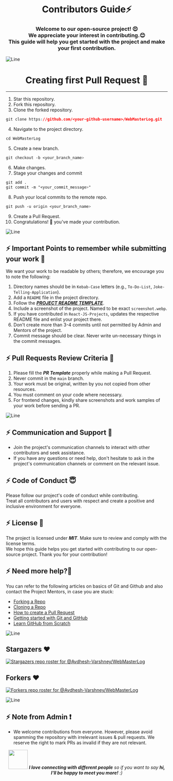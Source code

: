 <h1 align="center">Contributors Guide⚡ </h1>
<h3 align="center">Welcome to our open-source project! 😍<br> We appreciate your interest in contributing.😊 <br>This guide will help you get started with the project and make your first contribution.</h3>

![Line](https://github.com/Avdhesh-Varshney/WebMasterLog/assets/114330097/4b78510f-a941-45f8-a9d5-80ed0705e847)

<h1 align="center">Creating first Pull Request 🌟</h1>

---
1. Star this repository.
2. Fork this repository.
3. Clone the forked repository.
```css
git clone https://github.com/<your-github-username>/WebMasterLog.git
```
  
4. Navigate to the project directory.
```py
cd WebMasterLog
```
5. Create a new branch.
```css
git checkout -b <your_branch_name>
```
6. Make changes.
7. Stage your changes and commit
```css
git add .
git commit -m "<your_commit_message>"
```
8. Push your local commits to the remote repo.
```css
git push -u origin <your_branch_name>
```
9. Create a Pull Request.
10. Congratulations! 🎉 you've made your contribution.


![Line](https://github.com/Avdhesh-Varshney/WebMasterLog/assets/114330097/4b78510f-a941-45f8-a9d5-80ed0705e847)


## :zap: Important Points to remember while submitting your work 📍 

We want your work to be readable by others; therefore, we encourage you to note the following:

1. Directory names should be in `Kebab-Case` letters (e.g., `To-Do-List`, `Joke-Telling-Application`).
2. Add a `README` file in the project directory.
3. Follow the [***PROJECT README TEMPLATE***](./PROJECT-README-TEMPLATE.md).
4. Include a screenshot of the project. Named to be exact `screenshot.webp`.
5. If you have contributed in `React-JS-Projects`, updates the respective README file and enlist your project there.
6. Don't create more than 3-4 commits until not permitted by Admin and Mentors of the project.
7. Commit message should be clear. Never write un-necessary things in the commit messages.


## :zap: Pull Requests Review Criteria 🧲 

1. Please fill the ***PR Template*** properly while making a Pull Request.
2. Never commit in the `main` branch.
3. Your work must be original, written by you not copied from other resources.
4. You must comment on your code where necessary.
5. For frontend changes, kindly share screenshots and work samples of your work before sending a PR.


![Line](https://github.com/Avdhesh-Varshney/WebMasterLog/assets/114330097/4b78510f-a941-45f8-a9d5-80ed0705e847)


## :zap: Communication and Support 💬
- Join the project's communication channels to interact with other contributors and seek assistance.
- If you have any questions or need help, don't hesitate to ask in the project's communication channels or comment on the relevant issue.

## :zap: Code of Conduct 😇
Please follow our project's code of conduct while contributing.</br>Treat all contributors and users with respect and create a positive and inclusive environment for everyone.

## :zap: License 📄
The project is licensed under ***MIT***. Make sure to review and comply with the license terms.</br>We hope this guide helps you get started with contributing to our open-source project. Thank you for your contribution!

## :zap: Need more help?🤔

You can refer to the following articles on basics of Git and Github and also contact the Project Mentors, in case you are stuck:

- [Forking a Repo](https://help.github.com/en/github/getting-started-with-github/fork-a-repo)
- [Cloning a Repo](https://help.github.com/en/desktop/contributing-to-projects/creating-an-issue-or-pull-request)
- [How to create a Pull Request](https://opensource.com/article/19/7/create-pull-request-github)
- [Getting started with Git and GitHub](https://towardsdatascience.com/getting-started-with-git-and-github-6fcd0f2d4ac6)
- [Learn GitHub from Scratch](https://lab.github.com/githubtraining/introduction-to-github)

![Line](https://github.com/Avdhesh-Varshney/WebMasterLog/assets/114330097/4b78510f-a941-45f8-a9d5-80ed0705e847)

## Stargazers ❤️

<div align='left'>

[![Stargazers repo roster for @Avdhesh-Varshney/WebMasterLog](https://reporoster.com/stars/Avdhesh-Varshney/WebMasterLog)](https://github.com/Avdhesh-Varshney/WebMasterLog/stargazers)

</div>

## Forkers ❤️

<div align='left'>

[![Forkers repo roster for @Avdhesh-Varshney/WebMasterLog](https://reporoster.com/forks/Avdhesh-Varshney/WebMasterLog)](https://github.com/Avdhesh-Varshney/WebMasterLog/network/members)

</div>


![Line](https://github.com/Avdhesh-Varshney/WebMasterLog/assets/114330097/4b78510f-a941-45f8-a9d5-80ed0705e847)


## :zap: Note from Admin ❗

- We welcome contributions from everyone. However, please avoid spamming the repository with irrelevant issues & pull requests. We reserve the right to mark PRs as invalid if they are not relevant.

<div align="center">
  <img src="https://media.giphy.com/media/LnQjpWaON8nhr21vNW/giphy.gif" width="60"> <em><b>I love connecting with different people</b> so if you want to say <b>hi, I'll be happy to meet you more!</b> :)</em>
</div>
